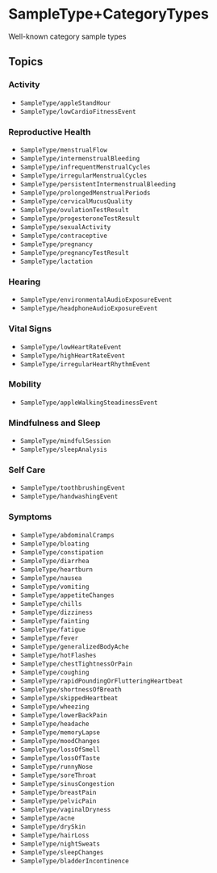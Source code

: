 # SampleType+CategoryTypes

<!--
This source file is part of the Stanford Spezi open-source project

SPDX-FileCopyrightText: 2025 Stanford University and the project authors (see CONTRIBUTORS.md)

SPDX-License-Identifier: MIT
-->

Well-known category sample types


## Topics

### Activity
- ``SampleType/appleStandHour``
- ``SampleType/lowCardioFitnessEvent``

### Reproductive Health
- ``SampleType/menstrualFlow``
- ``SampleType/intermenstrualBleeding``
- ``SampleType/infrequentMenstrualCycles``
- ``SampleType/irregularMenstrualCycles``
- ``SampleType/persistentIntermenstrualBleeding``
- ``SampleType/prolongedMenstrualPeriods``
- ``SampleType/cervicalMucusQuality``
- ``SampleType/ovulationTestResult``
- ``SampleType/progesteroneTestResult``
- ``SampleType/sexualActivity``
- ``SampleType/contraceptive``
- ``SampleType/pregnancy``
- ``SampleType/pregnancyTestResult``
- ``SampleType/lactation``

### Hearing
- ``SampleType/environmentalAudioExposureEvent``
- ``SampleType/headphoneAudioExposureEvent``

### Vital Signs
- ``SampleType/lowHeartRateEvent``
- ``SampleType/highHeartRateEvent``
- ``SampleType/irregularHeartRhythmEvent``

### Mobility
- ``SampleType/appleWalkingSteadinessEvent``

### Mindfulness and Sleep
- ``SampleType/mindfulSession``
- ``SampleType/sleepAnalysis``

### Self Care
- ``SampleType/toothbrushingEvent``
- ``SampleType/handwashingEvent``

### Symptoms
- ``SampleType/abdominalCramps``
- ``SampleType/bloating``
- ``SampleType/constipation``
- ``SampleType/diarrhea``
- ``SampleType/heartburn``
- ``SampleType/nausea``
- ``SampleType/vomiting``
- ``SampleType/appetiteChanges``
- ``SampleType/chills``
- ``SampleType/dizziness``
- ``SampleType/fainting``
- ``SampleType/fatigue``
- ``SampleType/fever``
- ``SampleType/generalizedBodyAche``
- ``SampleType/hotFlashes``
- ``SampleType/chestTightnessOrPain``
- ``SampleType/coughing``
- ``SampleType/rapidPoundingOrFlutteringHeartbeat``
- ``SampleType/shortnessOfBreath``
- ``SampleType/skippedHeartbeat``
- ``SampleType/wheezing``
- ``SampleType/lowerBackPain``
- ``SampleType/headache``
- ``SampleType/memoryLapse``
- ``SampleType/moodChanges``
- ``SampleType/lossOfSmell``
- ``SampleType/lossOfTaste``
- ``SampleType/runnyNose``
- ``SampleType/soreThroat``
- ``SampleType/sinusCongestion``
- ``SampleType/breastPain``
- ``SampleType/pelvicPain``
- ``SampleType/vaginalDryness``
- ``SampleType/acne``
- ``SampleType/drySkin``
- ``SampleType/hairLoss``
- ``SampleType/nightSweats``
- ``SampleType/sleepChanges``
- ``SampleType/bladderIncontinence``
